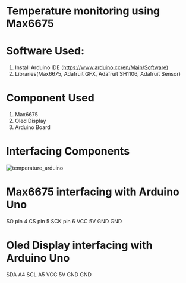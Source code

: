 # Temperature monitoring using Max6675

# Software Used:
1. Install Arduino IDE (https://www.arduino.cc/en/Main/Software)
2. Libraries(Max6675, Adafruit GFX, Adafruit SH1106, Adafruit Sensor)


# Component Used
1. Max6675
2. Oled Display
3. Arduino Board

# Interfacing Components 
![temperature_arduino](https://user-images.githubusercontent.com/63012695/186058104-87122823-ed5a-4033-b2de-cd68ee3c89f5.png)

# Max6675 interfacing with Arduino Uno
SO    		pin 4
CS		    pin 5
SCK		    pin 6
VCC		    5V
GND		    GND

# Oled Display interfacing with Arduino Uno
SDA		    A4
SCL		    A5
VCC		    5V
GND		    GND

